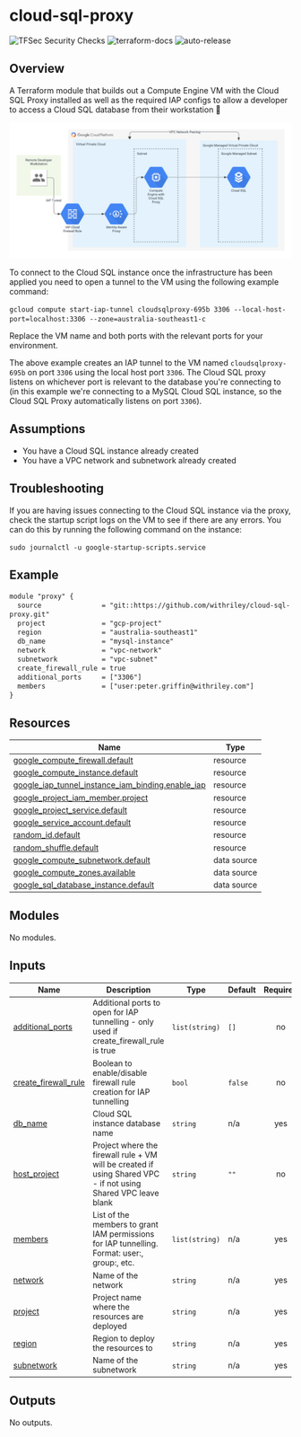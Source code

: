 # cloud-sql-proxy

![TFSec Security Checks](https://github.com/withriley/template-terraform-module/actions/workflows/main.yml/badge.svg)
![terraform-docs](https://github.com/withriley/template-terraform-module/actions/workflows/terraform-docs.yml/badge.svg)
![auto-release](https://github.com/withriley/template-terraform-module/actions/workflows/release.yml/badge.svg)

## Overview

A Terraform module that builds out a Compute Engine VM with the Cloud SQL Proxy installed as well as the required IAP configs to allow a developer to access a Cloud SQL database from their workstation :robot:

![Diagram of infrastructure deployed via this module to support remote Cloud SQL connections](diagram.png)

To connect to the Cloud SQL instance once the infrastructure has been applied you need to open a tunnel to the VM using the following example command:

`gcloud compute start-iap-tunnel cloudsqlproxy-695b 3306 --local-host-port=localhost:3306 --zone=australia-southeast1-c`

Replace the VM name and both ports with the relevant ports for your environment. 

The above example creates an IAP tunnel to the VM named `cloudsqlproxy-695b` on port `3306` using the local host port `3306`. The Cloud SQL proxy listens on whichever port is relevant to the database you're connecting to (in this example we're connecting to a MySQL Cloud SQL instance, so the Cloud SQL Proxy automatically listens on port `3306`).

## Assumptions

* You have a Cloud SQL instance already created
* You have a VPC network and subnetwork already created

## Troubleshooting

If you are having issues connecting to the Cloud SQL instance via the proxy, check the startup script logs on the VM to see if there are any errors. You can do this by running the following command on the instance:

`sudo journalctl -u google-startup-scripts.service`

<!-- BEGIN_TF_DOCS -->


## Example

```hcl
module "proxy" {
  source               = "git::https://github.com/withriley/cloud-sql-proxy.git"
  project              = "gcp-project"
  region               = "australia-southeast1"
  db_name              = "mysql-instance"
  network              = "vpc-network"
  subnetwork           = "vpc-subnet"
  create_firewall_rule = true
  additional_ports     = ["3306"]
  members              = ["user:peter.griffin@withriley.com"]
}
```

## Resources

| Name | Type |
|------|------|
| [google_compute_firewall.default](https://registry.terraform.io/providers/hashicorp/google/latest/docs/resources/compute_firewall) | resource |
| [google_compute_instance.default](https://registry.terraform.io/providers/hashicorp/google/latest/docs/resources/compute_instance) | resource |
| [google_iap_tunnel_instance_iam_binding.enable_iap](https://registry.terraform.io/providers/hashicorp/google/latest/docs/resources/iap_tunnel_instance_iam_binding) | resource |
| [google_project_iam_member.project](https://registry.terraform.io/providers/hashicorp/google/latest/docs/resources/project_iam_member) | resource |
| [google_project_service.default](https://registry.terraform.io/providers/hashicorp/google/latest/docs/resources/project_service) | resource |
| [google_service_account.default](https://registry.terraform.io/providers/hashicorp/google/latest/docs/resources/service_account) | resource |
| [random_id.default](https://registry.terraform.io/providers/hashicorp/random/latest/docs/resources/id) | resource |
| [random_shuffle.default](https://registry.terraform.io/providers/hashicorp/random/latest/docs/resources/shuffle) | resource |
| [google_compute_subnetwork.default](https://registry.terraform.io/providers/hashicorp/google/latest/docs/data-sources/compute_subnetwork) | data source |
| [google_compute_zones.available](https://registry.terraform.io/providers/hashicorp/google/latest/docs/data-sources/compute_zones) | data source |
| [google_sql_database_instance.default](https://registry.terraform.io/providers/hashicorp/google/latest/docs/data-sources/sql_database_instance) | data source |

## Modules

No modules.

## Inputs

| Name | Description | Type | Default | Required |
|------|-------------|------|---------|:--------:|
| <a name="input_additional_ports"></a> [additional\_ports](#input\_additional\_ports) | Additional ports to open for IAP tunnelling - only used if create\_firewall\_rule is true | `list(string)` | `[]` | no |
| <a name="input_create_firewall_rule"></a> [create\_firewall\_rule](#input\_create\_firewall\_rule) | Boolean to enable/disable firewall rule creation for IAP tunnelling | `bool` | `false` | no |
| <a name="input_db_name"></a> [db\_name](#input\_db\_name) | Cloud SQL instance database name | `string` | n/a | yes |
| <a name="input_host_project"></a> [host\_project](#input\_host\_project) | Project where the firewall rule + VM will be created if using Shared VPC - if not using Shared VPC leave blank | `string` | `""` | no |
| <a name="input_members"></a> [members](#input\_members) | List of the members to grant IAM permissions for IAP tunnelling. Format: user:<email>, group:<email>, etc. | `list(string)` | n/a | yes |
| <a name="input_network"></a> [network](#input\_network) | Name of the network | `string` | n/a | yes |
| <a name="input_project"></a> [project](#input\_project) | Project name where the resources are deployed | `string` | n/a | yes |
| <a name="input_region"></a> [region](#input\_region) | Region to deploy the resources to | `string` | n/a | yes |
| <a name="input_subnetwork"></a> [subnetwork](#input\_subnetwork) | Name of the subnetwork | `string` | n/a | yes |

## Outputs

No outputs.
<!-- END_TF_DOCS -->
